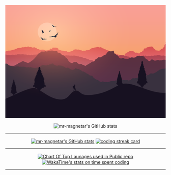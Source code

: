 
![Banner Image](/mountains.png)
<p align="center"><img   alt="mr-magnetar's GitHub stats" src="https://readme-typing-svg.herokuapp.com?font=VT323&size=48&pause=500&color=d54952&background=17112100&center=true&vCenter=true&repeat=false&random=false&width=700&height=70&lines=+Hello%2C+I'm+Pranjal+Negi%2C;+An+aspiring+Full-Stack+Developer.;Pranjal+Negi"/></p>


---
<p align="center">
<a href="#"><img align="center" width=390 height=200 alt="mr-magnetar's GitHub stats" src="https://github-readme-stats.vercel.app/api?username=mr-magnetar&show_icons=true&bg_color=00000000&title_color=d54952&icon_color=fbd5ad&hide_border=true&text_color=777777&rank_icon=percentile"/></a>
<a href="#"><img align="center" width=390 height=200 alt="coding streak card" src="https://github-readme-streak-stats.herokuapp.com?user=mr-magnetar&theme=github-dark&hide_border=true&card_width=500&card_height=200&stroke=643541&ring=d54952&fire=643541&dates=d54952&currStreakNum=fbd5ad&sideNums=777777&currStreakLabel=777777&sideLabels=777777&background=EB545400)" /></a>
</p>

---

<p align="center">
<a href="#"><img align="center" width=390 height=200 alt="Chart Of Top Launages used in Public repo" src="https://github-readme-stats.vercel.app/api/top-langs/?username=mr-magnetar&show_icons=true&bg_color=00000000&title_color=d54952&icon_color=fbd5ad&hide_border=true&text_color=777777&card_width=500" /></a>
<a href="#"><img align="center" width=390 height=200 alt="WakaTime's stats on time spent coding" src="https://github-readme-stats.vercel.app/api/wakatime?username=mr_magnetar&show_icons=true&bg_color=00000000&title_color=d54952&icon_color=fbd5ad&hide_border=true&text_color=777777" /></a>
</p>


---





